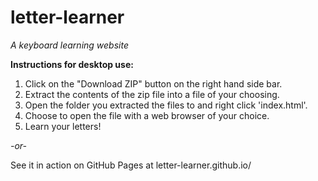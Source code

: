 # letter-learner

*A keyboard learning website*


**Instructions for desktop use:**

1. Click on the "Download ZIP" button on the right hand side bar.
2. Extract the contents of the zip file into a file of your choosing.
3. Open the folder you extracted the files to and right click 'index.html'.
4. Choose to open the file with a web browser of your choice.
5. Learn your letters!

*-or-*

See it in action on GitHub Pages at letter-learner.github.io/
